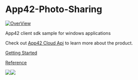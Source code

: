 App42-Photo-Sharing
===================

[![OverView](http://api.shephertz.com/images/logo.png)](http://api.shephertz.com)

App42 client sdk sample for windows applications

Check out [App42 Cloud Api](http://api.shephertz.com/) to learn more about the product.

[Getting Started](http://cta-service-cms2.hubspot.com/cs/c/?&cta_guid=125562bc-3213-4c82-a145-ea6fa532c917&placement_guid=469b0bce-28f1-4587-83f3-f8250fa2b778&portal_id=230213&redirect_url=XWCnQIV6CT6v7YIOW6lVxt3sCYjVIe5hCKqddKl%2B7rJu2fgrMXQgYA%3D%3D&iv=Rs17/fkUBGs%3D)

[Reference](https://github.com/ShashankSShephertz/App42-Photo-Sharing)

[![](http://blogs.shephertz.com/wp-content/uploads/2013/05/Signup.jpg)](https://apphq.shephertz.com/register?hsCtaTracking=469b0bce-28f1-4587-83f3-f8250fa2b778%7C125562bc-3213-4c82-a145-ea6fa532c917)[![](http://blogs.shephertz.com/wp-content/uploads/2013/05/AlreadyRegistered.jpg)](https://apphq.shephertz.com/)
